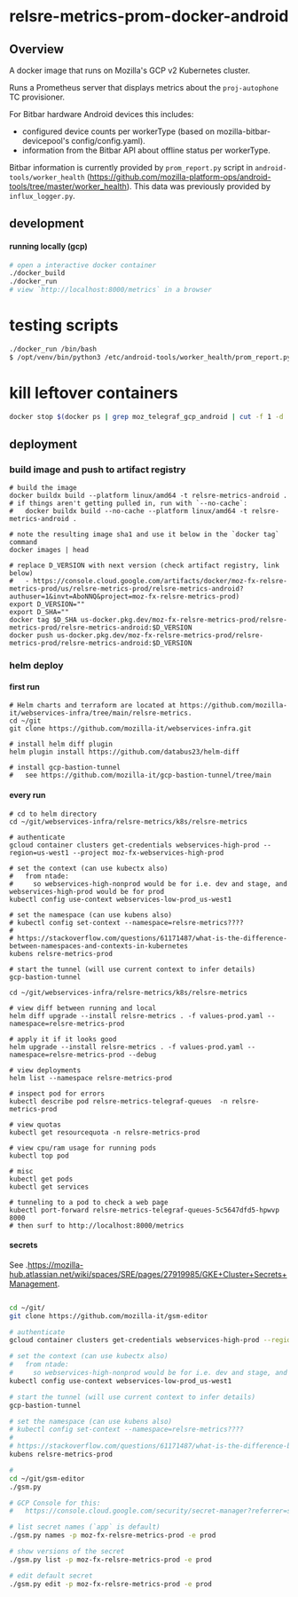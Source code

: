 # relsre-metrics-prom-docker-android

## Overview

A docker image that runs on Mozilla's GCP v2 Kubernetes cluster.

Runs a Prometheus server that displays metrics about the `proj-autophone` TC provisioner.

For Bitbar hardware Android devices this includes:
- configured device counts per workerType (based on mozilla-bitbar-devicepool's config/config.yaml).
- information from the Bitbar API about offline status per workerType.

Bitbar information is currently provided by `prom_report.py` script in `android-tools/worker_health` (https://github.com/mozilla-platform-ops/android-tools/tree/master/worker_health). This data was previously provided by `influx_logger.py`.

## development

#### running locally (gcp)

```bash
# open a interactive docker container
./docker_build
./docker_run
# view `http://localhost:8000/metrics` in a browser
```

# testing scripts
```bash
./docker_run /bin/bash
$ /opt/venv/bin/python3 /etc/android-tools/worker_health/prom_report.py
```

# kill leftover containers

```bash
docker stop $(docker ps | grep moz_telegraf_gcp_android | cut -f 1 -d ' ')
```

## deployment

### build image and push to artifact registry

```shell
# build the image
docker buildx build --platform linux/amd64 -t relsre-metrics-android .
# if things aren't getting pulled in, run with `--no-cache`:
#   docker buildx build --no-cache --platform linux/amd64 -t relsre-metrics-android .

# note the resulting image sha1 and use it below in the `docker tag` command
docker images | head

# replace D_VERSION with next version (check artifact registry, link below)
#   - https://console.cloud.google.com/artifacts/docker/moz-fx-relsre-metrics-prod/us/relsre-metrics-prod/relsre-metrics-android?authuser=1&invt=AboNNQ&project=moz-fx-relsre-metrics-prod)
export D_VERSION=""
export D_SHA=""
docker tag $D_SHA us-docker.pkg.dev/moz-fx-relsre-metrics-prod/relsre-metrics-prod/relsre-metrics-android:$D_VERSION
docker push us-docker.pkg.dev/moz-fx-relsre-metrics-prod/relsre-metrics-prod/relsre-metrics-android:$D_VERSION
```

### helm deploy

#### first run

```shell
# Helm charts and terraform are located at https://github.com/mozilla-it/webservices-infra/tree/main/relsre-metrics.
cd ~/git
git clone https://github.com/mozilla-it/webservices-infra.git

# install helm diff plugin
helm plugin install https://github.com/databus23/helm-diff

# install gcp-bastion-tunnel
#   see https://github.com/mozilla-it/gcp-bastion-tunnel/tree/main

```

#### every run

```shell
# cd to helm directory
cd ~/git/webservices-infra/relsre-metrics/k8s/relsre-metrics

# authenticate
gcloud container clusters get-credentials webservices-high-prod --region=us-west1 --project moz-fx-webservices-high-prod

# set the context (can use kubectx also)
#   from ntade:
#     so webservices-high-nonprod would be for i.e. dev and stage, and webservices-high-prod would be for prod
kubectl config use-context webservices-low-prod_us-west1

# set the namespace (can use kubens also)
# kubectl config set-context --namespace=relsre-metrics????
#
# https://stackoverflow.com/questions/61171487/what-is-the-difference-between-namespaces-and-contexts-in-kubernetes
kubens relsre-metrics-prod

# start the tunnel (will use current context to infer details)
gcp-bastion-tunnel

cd ~/git/webservices-infra/relsre-metrics/k8s/relsre-metrics

# view diff between running and local
helm diff upgrade --install relsre-metrics . -f values-prod.yaml --namespace=relsre-metrics-prod

# apply it if it looks good
helm upgrade --install relsre-metrics . -f values-prod.yaml --namespace=relsre-metrics-prod --debug

# view deployments
helm list --namespace relsre-metrics-prod

# inspect pod for errors
kubectl describe pod relsre-metrics-telegraf-queues  -n relsre-metrics-prod

# view quotas
kubectl get resourcequota -n relsre-metrics-prod

# view cpu/ram usage for running pods
kubectl top pod

# misc
kubectl get pods
kubectl get services

# tunneling to a pod to check a web page
kubectl port-forward relsre-metrics-telegraf-queues-5c5647dfd5-hpwvp 8000
# then surf to http://localhost:8000/metrics

```

#### secrets

See .https://mozilla-hub.atlassian.net/wiki/spaces/SRE/pages/27919985/GKE+Cluster+Secrets+Management.

```bash

cd ~/git/
git clone https://github.com/mozilla-it/gsm-editor
```

```bash
# authenticate
gcloud container clusters get-credentials webservices-high-prod --region=us-west1 --project moz-fx-webservices-high-prod

# set the context (can use kubectx also)
#   from ntade:
#     so webservices-high-nonprod would be for i.e. dev and stage, and webservices-high-prod would be for prod
kubectl config use-context webservices-low-prod_us-west1

# start the tunnel (will use current context to infer details)
gcp-bastion-tunnel

# set the namespace (can use kubens also)
# kubectl config set-context --namespace=relsre-metrics????
#
# https://stackoverflow.com/questions/61171487/what-is-the-difference-between-namespaces-and-contexts-in-kubernetes
kubens relsre-metrics-prod

#
cd ~/git/gsm-editor
./gsm.py

# GCP Console for this:
#   https://console.cloud.google.com/security/secret-manager?referrer=search&authuser=1&project=moz-fx-relsre-metrics-prod

# list secret names (`app` is default)
./gsm.py names -p moz-fx-relsre-metrics-prod -e prod

# show versions of the secret
./gsm.py list -p moz-fx-relsre-metrics-prod -e prod

# edit default secret
./gsm.py edit -p moz-fx-relsre-metrics-prod -e prod
```
